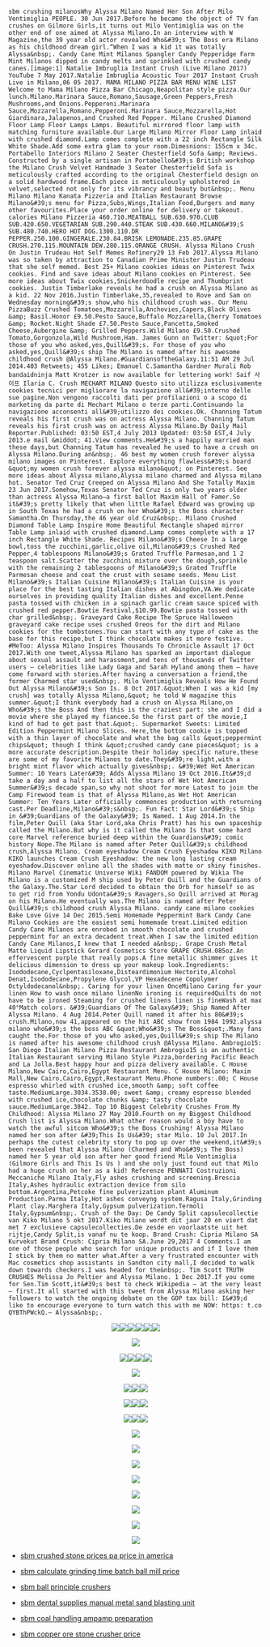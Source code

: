 
```
sbm crushing milanosWhy Alyssa Milano Named Her Son After Milo Ventimiglia PEOPLE. 30 Jun 2017.Before he became the object of TV fan crushes on Gilmore Girls,it turns out Milo Ventimiglia was on the other end of one aimed at Alyssa Milano.In an interview with W Magazine,the 39 year old actor revealed Who&#39;s The Boss era Milano as his childhood dream girl.“When I was a kid it was totally Alyssa&nbsp;. Candy Cane Mint Milanos Spangler Candy Pepperidge Farm Mint Milanos dipped in candy melts and sprinkled with crushed candy canes.[image:1] Natalie Imbruglia Instant Crush (Live Milano 2017) YouTube 7 May 2017.Natalie Imbruglia Acoustic Tour 2017 Instant Crush Live in Milano,06 05 2017. MAMA MILANO PIZZA BAR MENU WINE LIST Welcome to Mama Milano Pizza Bar Chicago,Neapolitan style pizza.Our lunch.Milano.Marinara Sauce,Romano,Sausage,Green Peppers,Fresh Mushrooms,and Onions.Pepperoni.Marinara Sauce,Mozzarella,Romano,Pepperoni.Marinara Sauce,Mozzarella,Hot Giardinara,Jalapenos,and Crushed Red Pepper. Milano Crushed Diamond Floor Lamp Floor Lamps Lamps. Beautiful mirrored floor lamp with matching furniture available.Our Large Milano Mirror Floor Lamp inlaid with crushed diamond.Lamp comes complete with a 22 inch Rectangle Silk White Shade.Add some extra glam to your room.Dimesnions: 155cm x 34c. Portabello Interiors Milano 2 Seater Chesterfield Sofa &amp; Reviews. Constructed by a single artisan in Portabello&#39;s British workshop the Milano Crush Velvet Handmade 3 Seater Chesterfield Sofa is meticulously crafted according to the original Chesterfield design on a solid hardwood frame.Each piece is meticulously upholstered in velvet,selected not only for its vibrancy and beauty but&nbsp;. Menu Milano Milano Kanata Pizzeria and Italian Restaurant Browse Milano&#39;s menu for Pizza,Subs,Wings,Italian Food,Burgers and many other favourites.Place your order online for delivery or takeout. calories Milano Pizzeria 460.710.MEATBALL SUB.630.970.CLUB SUB.420.650.VEGETARIAN SUB.290.440.STEAK SUB.430.660.MILANO&#39;S SUB.480.740.HERO HOT DOG.1300.110.DR PEPPER.250.100.GINGERALE.230.84.BRISK LEMONADE.235.85.GRAPE CRUSH.270.115.MOUNTAIN DEW.280.115.ORANGE CRUSH. Alyssa Milano Crush On Justin Trudeau Hot Self Memes Refinery29 13 Feb 2017.Alyssa Milano was so taken by attraction to Canadian Prime Minister Justin Trudeau that she self memed. Best 25+ Milano cookies ideas on Pinterest Twix cookies. Find and save ideas about Milano cookies on Pinterest. See more ideas about Twix cookies,Snickerdoodle recipe and Thumbprint cookies. Justin Timberlake reveals he had a crush on Alyssa Milano as a kid. 22 Nov 2016.Justin Timberlake,35,revealed to Rove and Sam on Wednesday morning&#39;s show,who his childhood crush was. Our Menu PizzaBuzz Crushed Tomatoes,Mozzarella,Anchovies,Capers,Black Olives &amp; Basil.Honor £9.50.Pesto Sauce,Buffalo Mozzarella,Cherry Tomatoes &amp; Rocket.Night Shade £7.50.Pesto Sauce,Pancetta,Smoked Cheese,Aubergine &amp; Grilled Peppers.Wild Milano £9.50.Crushed Tomato,Gorgonzola,Wild Mushroom,Ham. James Gunn on Twitter: &quot;For those of you who asked,yes,Quill&#39;s. For those of you who asked,yes,Quill&#39;s ship The Milano is named after his awesome childhood crush @Alyssa Milano.#GuardiansoftheGalaxy.11:51 AM 29 Jul 2014.403 Retweets; 455 Likes; Emanuel C.Samantha Gardner Murali Rob bandaidninja Matt Krotzer is now available for lettering work! Saif 사이프 Ilaria C. Crush MECHART MILANO Questo sito utilizza esclusivamente cookies tecnici per migliorare la navigazione all&#39;interno delle sue pagine.Non vengono raccolti dati per profilazioni o a scopo di marketing da parte di Mechart Milano o terze parti.Continuando la navigazione acconsenti all&#39;utilizzo dei cookies.Ok. Channing Tatum reveals his first crush was on actress Alyssa Milano. Channing Tatum reveals his first crush was on actress Alyssa Milano.By Daily Mail Reporter.Published: 03:50 EST,4 July 2013 Updated: 03:50 EST,4 July 2013.e mail &middot; 41.View comments.He&#39;s a happily married man these days,but Channing Tatum has revealed he used to have a crush on Alyssa Milano.During an&nbsp;. 46 best my women crush forever alyssa milano images on Pinterest. Explore everything flawless&#39;s board &quot;my women crush forever alyssa milano&quot; on Pinterest. See more ideas about Alyssa milano,Alyssa milano charmed and Alyssa milano hot. Senator Ted Cruz Creeped on Alyssa Milano And She Totally Maxim 23 Jun 2017.Somehow,Texas Senator Ted Cruz is only two years older than actress Alyssa Milano—a first ballot Maxim Hall of Famer.So it&#39;s pretty likely that when little Rafael Edward was growing up in South Texas he had a crush on her Who&#39;s the Boss character Samantha.On Thursday,the 46 year old Cruz&nbsp;. Milano Crushed Diamond Table Lamp Inspire Home Beautiful Rectangle shaped mirror Table Lamp inlaid with crushed diamond.Lamp comes complete with a 17 inch Rectangle White Shade. Recipes Milano&#39;s Cheese In a large bowl,toss the zucchini,garlic,olive oil,Milano&#39;s Crushed Red Pepper,4 tablespoons Milano&#39;s Grated Truffle Parmesan,and 1 2 teaspoon salt.Scatter the zucchini mixture over the dough,sprinkle with the remaining 2 tablespoons of Milano&#39;s Grated Truffle Parmesan cheese and coat the crust with sesame seeds. Menu List Milano&#39;s Italian Cuisine Milano&#39;s Italian Cuisine is your place for the best tasting Italian dishes at Abingdon,VA.We dedicate ourselves in providing quality Italian dishes and excellent.Penne pasta tossed with chicken in a spinach garlic cream sauce spiced with crushed red pepper.Bowtie Festival,$10.99.Bowtie pasta tossed with char grilled&nbsp;. Graveyard Cake Recipe The Spruce Halloween graveyard cake recipe uses crushed Oreos for the dirt and Milano cookies for the tombstones.You can start with any type of cake as the base for this recipe,but I think chocolate makes it more festive. #MeToo: Alyssa Milano Inspires Thousands To Chronicle Assault 17 Oct 2017.With one tweet,Alyssa Milano has sparked an important dialogue about sexual assault and harassment,and tens of thousands of Twitter users — celebrities like Lady Gaga and Sarah Hyland among them — have come forward with stories.After having a conversation a friend,the former Charmed star used&nbsp;. Milo Ventimiglia Reveals How He Found Out Alyssa Milano&#39;s Son Is. 8 Oct 2017.&quot;When I was a kid [my crush] was totally Alyssa Milano,&quot; he told W magazine this summer.&quot;I think everybody had a crush on Alyssa Milano,on Who&#39;s the Boss And then this is the craziest part: she and I did a movie where she played my fiancee.So the first part of the movie,I kind of had to get past that.&quot;. Supermarket Sweets: Limited Edition Peppermint Milano Slices. Here,the bottom cookie is topped with a thin layer of chocolate and what the bag calls &quot;peppermint chips&quot; though I think &quot;crushed candy cane pieces&quot; is a more accurate description.Despite their holiday specific nature,these are some of my favorite Milanos to date.They&#39;re light,with a bright mint flavor which actually gives&nbsp;. &#39;Wet Hot American Summer: 10 Years Later&#39; Adds Alyssa Milano 19 Oct 2016.It&#39;d take a day and a half to list all the stars of Wet Hot American Summer&#39;s decade span,so why not shoot for more Latest to join the Camp Firewood team is that of Alyssa Milano,as Wet Hot American Summer: Ten Years Later officially commences production with returning cast.Per Deadline,Milano&#39;s&nbsp;. Fun Fact: Star Lord&#39;s Ship in &#39;Guardians of the Galaxy&#39; Is Named. 1 Aug 2014.In the film,Peter Quill (aka Star Lord,aka Chris Pratt) has his own spaceship called the Milano.But why is it called the Milano Is that some hard core Marvel reference buried deep within the Guardians&#39; comic history Nope.The Milano is named after Peter Quill&#39;s childhood crush,Alyssa Milano. Cream eyeshadow Cream Crush Eyeshadow KIKO Milano KIKO launches Cream Crush Eyeshadow: the new long lasting cream eyeshadow.Discover online all the shades with matte or shiny finishes. Milano Marvel Cinematic Universe Wiki FANDOM powered by Wikia The Milano is a customized M ship used by Peter Quill and the Guardians of the Galaxy.The.Star Lord decided to obtain the Orb for himself so as to get rid from Yondu Udonta&#39;s Ravagers,so Quill arrived at Morag on his Milano.He eventually was.The Milano is named after Peter Quill&#39;s childhood crush Alyssa Milano. candy cane milano cookies Bake Love Give 14 Dec 2015.Semi Homemade Peppermint Bark Candy Cane Milano Cookies are the easiest semi homemade treat.Limited edition Candy Cane Milanos are enrobed in smooth chocolate and crushed peppermint for an extra decadent treat.When I saw the limited edition Candy Cane Milanos,I knew that I needed a&nbsp;. Grape Crush Metal Matte Liquid Lipstick Gerard Cosmetics Store GRAPE CRUSH.085oz.An effervescent purple that really pops.A fine metallic shimmer gives it delicious dimension to dress up your makeup look.Ingredients: Isododecane,Cyclpentasiloxane,Disteardimonium Hectorite,Alcohol Denat,Isododecane,Propylene Glycol,VP Hexadecene Copolymer Octyldodecanol&nbsp;. Caring for your linen OnceMilano Caring for your linen How to wash once milano linenNo ironing is requiredQuilts do not have to be ironed Steaming for crushed linens linen is fineWash at max 40°Match colors. &#39;Guardians Of The Galaxy&#39; Ship Named After Alyssa Milano. 4 Aug 2014.Peter Quill named it after his 80&#39;s crush.Milano,now 41,appeared on the hit ABC show from 1984 1992.alyssa milano who&#39;s the boss ABC &quot;Who&#39;s The Boss&quot;.Many fans caught the.For those of you who asked,yes,Quill&#39;s ship The Milano is named after his awesome childhood crush @Alyssa Milano. Ambrogio15: San Diego Italian Milano Pizza Restaurant Ambrogio15 is an authentic Italian Restaurant serving Milano Style Pizza,bordering Pacific Beach and La Jolla.Best happy hour and pizza delivery available. C House Milano,New Cairo,Cairo,Egypt Restaurant Menu. C House Milano: Maxim Mall,New Cairo,Cairo,Egypt,Restaurant Menu.Phone numbers:.00; C House espresso whirled with crushed ice,smooth &amp; soft coffee taste.MediumLarge.3034.3538.00; sweet &amp; creamy espresso blended with crushed ice,chocolate chunks &amp; tasty chocolate sauce.MediumLarge.3842. Top 10 Biggest Celebrity Crushes From My Childhood: Alyssa Milano 27 May 2010.Fourth on my Biggest Childhood Crush list is Alyssa Milano.What other reason would a boy have to watch the awful sitcom Who&#39;s the Boss Crushing! Alyssa Milano named her son after &#39;This Is Us&#39; star Milo. 10 Jul 2017.In perhaps the cutest celebrity story to pop up over the weekend,it&#39;s been revealed that Alyssa Milano (Charmed and Who&#39;s The Boss) named her 5 year old son after her good friend Milo Ventimiglia (Gilmore Girls and This Is Us ) and she only just found out that Milo had a huge crush on her as a kid! Referenze PENNATI Costruzioni Meccaniche Milano Italy,Fly ashes crushing and screening.Brescia Italy,Ashes hydraulic extraction device from silo bottom.Argentina,Petcoke fine pulverization plant Aluminum Production.Parma Italy,Hot ashes conveyng system.Ragusa Italy,Grinding Plant clay.Marghera Italy,Gypsum pulverization.Termoli Italy,Gypsum&nbsp;. Crush of the Day: De Candy Split capsulecollectie van Kiko Milano 5 okt 2017.Kiko Milano wordt dit jaar 20 en viert dat met 7 exclusieve capsulecollecties.De zesde en voorlaatste uit het rijtje,Candy Split,is vanaf nu te koop. Brand Crush: Cipria Milano SA Kurvekut Brand Crush: Cipria Milano SA.June 29,2017 4 Comments.I am one of those people who search for unique products and if I love them I stick by them no matter what.After a very frustrated encounter with Mac cosmetics shop assistants in Sandton city mall,I decided to walk down towards checkers.I was headed for the&nbsp;. Tim Scott TRUTH CRUSHES Melissa Jo Peltier and Alyssa Milano. 1 Dec 2017.If you come for Sen.Tim Scott,it&#39;s best to check Wikipedia — at the very least — first.It all started with this tweet from Alyssa Milano asking her followers to watch the ongoing debate on the GOP tax bill: I&#39;d like to encourage everyone to turn watch this with me NOW: https: t.co QYBThPWckQ.— Alyssa&nbsp;. 
```

<div align="center">
  
<a rel="nofollow" href="https://m.shibang-china.com?f=github&k=sbm+crushing+milanos"><img src="https://static.shibang-china.com/en/l.png"></a><img src="https://static.shibang-china.com/en/hw.png"><a rel="nofollow" href="https://m.shibang-china.com/product/?f=github&k=sbm+crushing+milanos"><img src="https://static.shibang-china.com/en/p.png"></a><a rel="nofollow" href="https://m.shibang-china.com/cases/?f=github&k=sbm+crushing+milanos"><img src="https://static.shibang-china.com/en/c.png"></a><a rel="nofollow" href="https://m.shibang-china.com/news/?f=github&k=sbm+crushing+milanos"><img src="https://static.shibang-china.com/en/n.png"></a><a rel="nofollow" href="https://m.shibang-china.com?f=github&k=sbm+crushing+milanos"><img src="https://static.shibang-china.com/en/m.png"></a>

<a rel="nofollow" href="https://m.shibang-china.com/product/?f=github&k=sbm+crushing+milanos"><img src="https://static.shibang-china.com/en/b.jpg"></a>
  
<a rel="nofollow" href="https://m.shibang-china.com/solution-aggregate.html?f=github&k=sbm+crushing+milanos"><img src="https://static.shibang-china.com/en/a.jpg"></a><a rel="nofollow" href="https://m.shibang-china.com/solution-mine.html?f=github&k=sbm+crushing+milanos"><img src="https://static.shibang-china.com/en/m.jpg"></a><a rel="nofollow" href="https://m.shibang-china.com/solution-mill.html?f=github&k=sbm+crushing+milanos"><img src="https://static.shibang-china.com/en/g.jpg"></a><a rel="nofollow" href="https://m.shibang-china.com/solution-epc.html?f=github&k=sbm+crushing+milanos"><img src="https://static.shibang-china.com/en/e.jpg"></a>

<a rel="nofollow" href="https://m.shibang-china.com/product/?f=github&k=sbm+crushing+milanos"><img src="https://static.shibang-china.com/en/a-p.png"></a>

<a rel="nofollow" href="https://m.shibang-china.com/product/crusher/c6x.html?f=github&k=sbm+crushing+milanos"><img src="https://static.shibang-china.com/en/j.jpg"></a><a rel="nofollow" href="https://m.shibang-china.com/product/crusher/ci5x.html?f=github&k=sbm+crushing+milanos"><img src="https://static.shibang-china.com/en/i.jpg"></a><a rel="nofollow" href="https://m.shibang-china.com/product/crusher/hst.html?f=github&k=sbm+crushing+milanos"><img src="https://static.shibang-china.com/en/c.jpg"></a>

<a rel="nofollow" href="https://m.shibang-china.com/product/mill/mtw.html?f=github&k=sbm+crushing+milanos"><img src="https://static.shibang-china.com/en/mtw.jpg"></a><a rel="nofollow" href="https://m.shibang-china.com/product/mill/scm.html?f=github&k=sbm+crushing+milanos"><img src="https://static.shibang-china.com/en/scm.jpg"></a><a rel="nofollow" href="https://m.shibang-china.com/product/mill/lm.html?f=github&k=sbm+crushing+milanos"><img src="https://static.shibang-china.com/en/lm.jpg"></a>

<a rel="nofollow" href="https://m.shibang-china.com/product/sand/vsi6x.html?f=github&k=sbm+crushing+milanos"><img src="https://static.shibang-china.com/en/6x.jpg"></a><a rel="nofollow" href="https://m.shibang-china.com/product/sand/vu.html?f=github&k=sbm+crushing+milanos"><img src="https://static.shibang-china.com/en/vu.jpg"></a><a rel="nofollow" href="https://m.shibang-china.com/product/mobile/klun.html?f=github&k=sbm+crushing+milanos"><img src="https://static.shibang-china.com/en/k.jpg"></a>

<a rel="nofollow" href="https://m.shibang-china.com/cases/?f=github&k=sbm+crushing+milanos"><img src="https://static.shibang-china.com/en/case.png"></a>

<a rel="nofollow" href="https://m.shibang-china.com/cases/aggregate/202.html?f=github&k=sbm+crushing+milanos"><img src="https://static.shibang-china.com/en/c-1.jpg"></a>

<a rel="nofollow" href="https://m.shibang-china.com/cases/aggregate/203.html?f=github&k=sbm+crushing+milanos"><img src="https://static.shibang-china.com/en/c-2.jpg"></a>

<a rel="nofollow" href="https://m.shibang-china.com/cases/mill/123.html?f=github&k=sbm+crushing+milanos"><img src="https://static.shibang-china.com/en/c-3.jpg"></a>

<a rel="nofollow" href="https://m.shibang-china.com/contact_us.html?f=github&k=sbm+crushing+milanos"><img src="https://static.shibang-china.com/en/contact.png"></a>

<a rel="nofollow" href="https://swt.shibang-china.com/?f=github&k=sbm+crushing+milanos"><img src="https://static.shibang-china.com/en/chat.png"></a>

<a rel="nofollow" href="https://whatsapp.shibangsoft.com/WhatsApp.php?f=github&k=sbm+crushing+milanos"><img src="https://static.shibang-china.com/en/whatsapp.png"></a>

<a rel="nofollow" href="https://m.shibang-china.com/?f=github&k=sbm+crushing+milanos"><img src="https://static.shibang-china.com/en/website.png"></a>

</div>


* [sbm crushed stone prices pa price in america](sbm%20crushed%20stone%20prices%20pa%20price%20in%20america.md)

* [sbm calculate grinding time batch ball mill price](sbm%20calculate%20grinding%20time%20batch%20ball%20mill%20price.md)

* [sbm ball principle crushers](sbm%20ball%20principle%20crushers.md)

* [sbm dental supplies manual metal sand blasting unit](sbm%20dental%20supplies%20manual%20metal%20sand%20blasting%20unit.md)

* [sbm coal handling ampamp preparation](sbm%20coal%20handling%20ampamp%20preparation.md)

* [sbm copper ore stone crusher price](sbm%20copper%20ore%20stone%20crusher%20price.md)